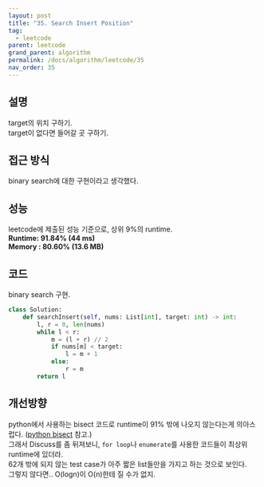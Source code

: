 ```yaml
---
layout: post
title: "35. Search Insert Position"
tag:
  - leetcode
parent: leetcode
grand_parent: algorithm
permalink: /docs/algorithm/leetcode/35
nav_order: 35
---
```


## 설명
target의 위치 구하기.  
target이 없다면 들어갈 곳 구하기.  

## 접근 방식
binary search에 대한 구현이라고 생각했다.  

## 성능
leetcode에 제출된 성능 기준으로, 상위 9%의 runtime.  
**Runtime: 91.84% (44 ms)**  
**Memory : 80.60% (13.6 MB)**

## 코드
binary search 구현.  
```python
class Solution:
    def searchInsert(self, nums: List[int], target: int) -> int:
        l, r = 0, len(nums)
        while l < r:
            m = (l + r) // 2
            if nums[m] < target:
                l = m + 1
            else:
                r = m
        return l
```

## 개선방향
python에서 사용하는 bisect 코드로 runtime이 91% 밖에 나오지 않는다는게 의아스럽다. ([python bisect](https://meansoup.github.io/blog/2020/03/16/python_bisect/) 참고.)  
그래서 Discuss를 좀 뒤져보니, `for loop`나 `enumerate`를 사용한 코드들이 최상위 runtime에 있더라.  
62개 밖에 되지 않는 test case가 아주 짧은 list들만을 가지고 하는 것으로 보인다.  
그렇지 않다면.. O(logn)이 O(n)한테 질 수가 없지.